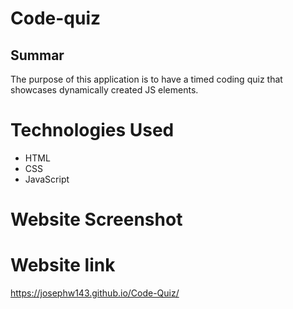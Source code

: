 # Code-quiz

## Summar
The purpose of this application is to have a timed coding quiz that showcases dynamically created JS elements.

# Technologies Used
* HTML
* CSS
* JavaScript

# Website Screenshot

# Website link
https://josephw143.github.io/Code-Quiz/